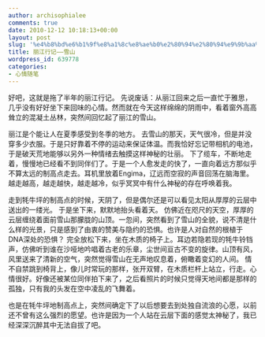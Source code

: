 ```yaml
---
author: archisophialee
comments: true
date: 2010-12-12 10:18:13+00:00
layout: post
slug: '%e4%b8%bd%e6%b1%9f%e8%a1%8c%e8%ae%b0%e2%80%94%e2%80%94%e9%9b%aa%e5%b1%b1'
title: 丽江行记——雪山
wordpress_id: 639778
categories:
- 心情随笔
---
```


好吧，这就是拖了半年的丽江行记。
先说废话：从丽江回来之后一直忙于雅思，几乎没有好好坐下来回味的心情。然而就在今天这样绵绵的阴雨中，看着窗外高高耸立的混凝土丛林，突然间回忆起了丽江的雪山。

丽江是个能让人在夏季感受到冬季的地方。
去雪山的那天，天气很冷，但是并没穿多少衣服。于是只好靠着不停的运动来保证体温。而我恰好忘记带相机的电池，于是破天荒地能够以另外一种情绪去触摸这样神秘的壮丽。
下了缆车，不断地走着，慢慢地已经看不到同伴们了。于是一个人愈发走的快了，一直向着远方那似乎不算太远的制高点走去。耳机里放着Engima，辽远而空寂的声音回荡在脑海里。越走越高，越走越快，越走越冷，似乎冥冥中有什么神秘的存在呼唤着我。

走到牦牛坪的制高点的时候，天阴了，但是偶尔还是可以看见太阳从厚厚的云层中送出的一缕光。
于是坐下来，默默地抬头看着天。
仿佛近在咫尺的天空，厚厚的云层缠绕着面前雪山那朦胧的山顶。一忽间，突然看到了雪山的全貌，说不清是什么样的光景，只是感到了由衷的赞美与隐约的恐惧。也许是人对自然的根植于DNA深处的恐惧？
完全放松下来，坐在木质的椅子上。耳边若隐若现的牦牛铃铛声，仿佛听到谁在沙哑地吟唱着古老的乐章，尘世间亘古不变的旋律。山顶有风，风里送来了清新的空气，突然觉得雪山在无声地叹息着，俯瞰着变幻的人间。
情不自禁跳到椅背上，像儿时常玩的那样，张开双臂，在木质栏杆上站立，行走。心情很好。好像还被某位同伴拍下来了，之后看照片的时候只觉得天地间都是那样的孤独，只有我的头发在空中凌乱的飞舞着。

也是在牦牛坪地制高点上，突然间确定下了以后想要去到处独自流浪的心愿，以前还不曾有这么强烈的愿望。也许是因为一个人站在云层下面的感觉太神秘了，我已经深深沉醉其中无法自拔了吧。

